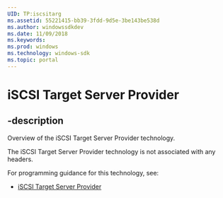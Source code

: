```yaml
---
UID: TP:iscsitarg
ms.assetid: 55221415-bb39-3fdd-9d5e-3be143be538d
ms.author: windowssdkdev
ms.date: 11/09/2018
ms.keywords: 
ms.prod: windows
ms.technology: windows-sdk
ms.topic: portal
---
```


# iSCSI Target Server Provider

## -description

Overview of the iSCSI Target Server Provider technology.

The iSCSI Target Server Provider technology is not associated with any headers.

For programming guidance for this technology, see:
* [iSCSI Target Server Provider](/windows/desktop/iscsitarg)

